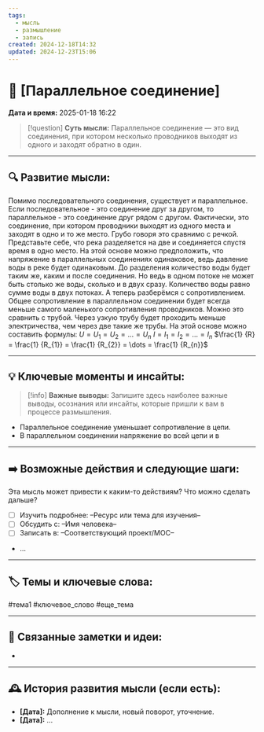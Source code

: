 ```yaml
---
tags:
  - мысль
  - размышление
  - запись
created: 2024-12-18T14:32
updated: 2024-12-23T15:06
---
```


# 💭  [Параллельное соединение]

**Дата и время:** 2025-01-18 16:22

> [!question] **Суть мысли:**
> Параллельное соединение — это вид соединения, при котором несколько проводников выходят из одного и заходят обратно в один.

---

## 🔍 Развитие мысли:

Помимо последовательного соединения, существует и параллельное. Если последовательное - это соединение друг за другом, то параллельное - это соединение друг рядом с другом. Фактически, это соединение, при котором проводники выходят из одного места и заходят в одно и то же место. 
Грубо говоря это сравнимо с речкой. Представьте себе, что река разделяется на две и соединяется спустя время в одно место.
На этой основе можно предположить, что напряжение в параллельных соединениях одинаковое, ведь давление воды в реке будет одинаковым.
До разделения количество воды будет таким же, каким и после соединения. Но ведь в одном потоке не может быть столько же воды, сколько и в двух сразу. Количество воды равно сумме воды в двух потоках.
А теперь разберёмся с сопротивлением. Общее сопротивление в параллельном соединении будет всегда меньше самого маленького сопротивления проводников. Можно это сравнить с трубой. Через узкую трубу будет проходить меньше электричества, чем через две такие же трубы.
На этой основе можно составить формулы:
$U = U_{1} = U_{2} = \dots = U_{n}$
$I = I_{1} = I_{2} = \dots = I_{n}$
$\frac{1} {R} = \frac{1} {R_{1}} = \frac{1} {R_{2}} = \dots = \frac{1} {R_{n}}$

---

## 💡 Ключевые моменты и инсайты:

> [!info] **Важные выводы:**
> Запишите здесь наиболее важные выводы, осознания или инсайты, которые пришли к вам в процессе размышления.

- Параллельное соединение уменьшает сопротивление в цепи.
- В параллельном соединении напряжение во всей цепи и в 

---

## ➡️ Возможные действия и следующие шаги:

Эта мысль может привести к каким-то действиям? Что можно сделать дальше?

- [ ] Изучить подробнее: –Ресурс или тема для изучения–
- [ ] Обсудить с: –Имя человека–
- [ ] Записать в: –Соответствующий проект/MOC–
- ...

---

## 🏷️ Темы и ключевые слова:

#тема1 #ключевое_слово #еще_тема

---

## 🔄 Связанные заметки и идеи:

- 

---

## 🕰️ История развития мысли (если есть):

* **[Дата]:**  Дополнение к мысли, новый поворот, уточнение.
* **[Дата]:**  ...